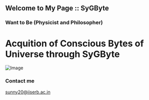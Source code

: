 ## Welcome to My Page :: SyGByte


### Want to Be (Physicist and Philosopher)


# Acquition of Conscious Bytes of Universe through SyGByte


![Image](SyGByte-repo/Images/PosterGit.png)

### Contact me
sunny20@iiserb.ac.in
